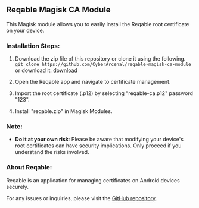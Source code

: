 ## Reqable Magisk CA Module

This Magisk module allows you to easily install the Reqable root certificate on your device.

### Installation Steps:

1. Download the zip file of this repository or clone it using the following.
``
git clone https://github.com/CyberArcenal/reqable-magisk-ca-module
``
or download it.
[download](https://github.com/CyberArcenal/reqable-magisk-ca-module/archive/refs/heads/main.zip)
   
2. Open the Reqable app and navigate to certificate management.
   
3. Import the root certificate (.p12) by selecting "reqable-ca.p12" password
"123".
   
4. Install "reqable.zip" in Magisk Modules.

### Note:

- **Do it at your own risk**: Please be aware that modifying your device's root certificates can have security implications. Only proceed if you understand the risks involved.

### About Reqable:

Reqable is an application for managing certificates on Android devices securely.

For any issues or inquiries, please visit the [GitHub repository](https://github.com/CyberArcenal/reqable-magisk-ca-module). 
